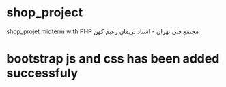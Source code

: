 # shop_project
shop_projet midterm with PHP  مجتمع فنی تهران - استاد نریمان زعیم کهن
# bootstrap js and css has been added successfuly
